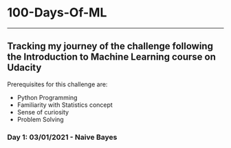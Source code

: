 # 100-Days-Of-ML 
--------------------
## Tracking my journey of the challenge following the Introduction to Machine Learning course on Udacity

Prerequisites for this challenge are:
- Python Programming
- Familiarity with Statistics concept
- Sense of curiosity 
- Problem Solving 

### Day 1: 03/01/2021 - Naive Bayes


